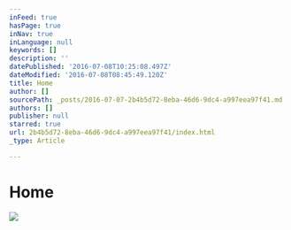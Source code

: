 ```yaml
---
inFeed: true
hasPage: true
inNav: true
inLanguage: null
keywords: []
description: ''
datePublished: '2016-07-08T10:25:08.497Z'
dateModified: '2016-07-08T08:45:49.120Z'
title: Home
author: []
sourcePath: _posts/2016-07-07-2b4b5d72-8eba-46d6-9dc4-a997eea97f41.md
authors: []
publisher: null
starred: true
url: 2b4b5d72-8eba-46d6-9dc4-a997eea97f41/index.html
_type: Article

---
```

# Home
![](https://the-grid-user-content.s3-us-west-2.amazonaws.com/000cc00b-b237-4fcf-941d-8fa9f14c0bf9.jpg)